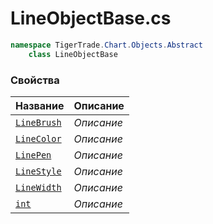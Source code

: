 
# LineObjectBase.cs
```csharp
namespace TigerTrade.Chart.Objects.Abstract  
    class LineObjectBase
```

### Свойства
| Название | Описание |
| --- | --- |
| [`LineBrush`](./Свойства/LineBrush.md) | *Описание* |
| [`LineColor`](./Свойства/LineColor.md) | *Описание* |
| [`LinePen`](./Свойства/LinePen.md) | *Описание* |
| [`LineStyle`](./Свойства/LineStyle.md) | *Описание* |
| [`LineWidth`](./Свойства/LineWidth.md) | *Описание* |
| [`int`](./Свойства/int.md) | *Описание* |
